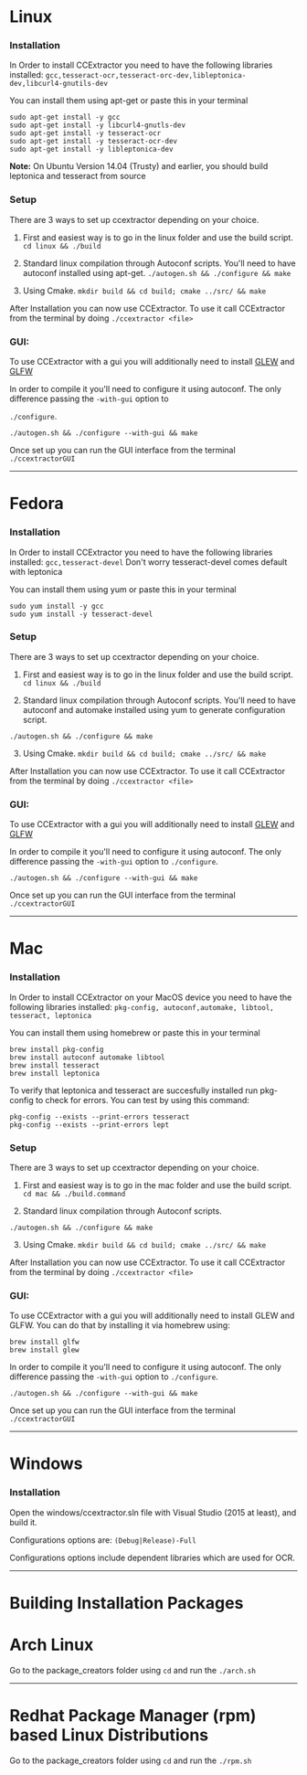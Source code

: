 # Linux

###  Installation

In Order to install CCExtractor you need to have the following libraries installed: `gcc,tesseract-ocr,tesseract-orc-dev,libleptonica-dev,libcurl4-gnutils-dev`

You can install them using apt-get or paste this in your terminal
```
sudo apt-get install -y gcc
sudo apt-get install -y libcurl4-gnutls-dev
sudo apt-get install -y tesseract-ocr
sudo apt-get install -y tesseract-ocr-dev
sudo apt-get install -y libleptonica-dev
```

**Note:** On Ubuntu Version 14.04 (Trusty) and earlier, you should build leptonica and tesseract from source 

### Setup

There are 3 ways to set up ccextractor depending on your choice.

1. First and easiest way is to go in the linux folder and use the build script. 
`cd linux && ./build`

2. Standard linux compilation through Autoconf scripts.
You'll need to have autoconf installed using apt-get.
`./autogen.sh && ./configure && make`

3. Using Cmake.
`mkdir build && cd build; cmake ../src/ && make`

After Installation you can now use CCExtractor. To use it call CCExtractor from the terminal by doing `./ccextractor <file>`

### GUI:

To use CCExtractor with a gui you will additionally need to install [GLEW](http://glew.sourceforge.net/build.html) and [GLFW](http://www.glfw.org/docs/latest/compile.html) 

In order to compile it you'll need to configure it using autoconf. The only difference passing the `-with-gui` option to 

`./configure`.

`./autogen.sh && ./configure --with-gui && make`

Once set up you can run the GUI interface from the terminal `./ccextractorGUI`


***

# Fedora

###  Installation

In Order to install CCExtractor you need to have the following libraries installed: `gcc,tesseract-devel` Don't worry tesseract-devel comes default with leptonica

You can install them using yum or paste this in your terminal
```
sudo yum install -y gcc
sudo yum install -y tesseract-devel
```
### Setup

There are 3 ways to set up ccextractor depending on your choice.

1. First and easiest way is to go in the linux folder and use the build script. 
`cd linux && ./build`

2. Standard linux compilation through Autoconf scripts.
You'll need to have autoconf and automake installed using yum to generate configuration script.

`./autogen.sh && ./configure && make`

3. Using Cmake.
`mkdir build && cd build; cmake ../src/ && make`

After Installation you can now use CCExtractor. To use it call CCExtractor from the terminal by doing `./ccextractor <file>`

### GUI:

To use CCExtractor with a gui you will additionally need to install [GLEW](http://glew.sourceforge.net/build.html) and [GLFW](http://www.glfw.org/docs/latest/compile.html) 

In order to compile it you'll need to configure it using autoconf. The only difference passing the `-with-gui` option to `./configure`.

`./autogen.sh && ./configure --with-gui && make`

Once set up you can run the GUI interface from the terminal `./ccextractorGUI`

***

# Mac

###  Installation

In Order to install CCExtractor on your MacOS device you need to have the following libraries installed: `pkg-config, autoconf,automake, libtool, tesseract, leptonica`

You can install them using homebrew or paste this in your terminal

```
brew install pkg-config
brew install autoconf automake libtool
brew install tesseract
brew install leptonica 
```

To verify that leptonica and tesseract are succesfully installed run pkg-config to check for errors. You can test by using this command:

```
pkg-config --exists --print-errors tesseract
pkg-config --exists --print-errors lept
```

### Setup

There are 3 ways to set up ccextractor depending on your choice.

1. First and easiest way is to go in the mac folder and use the build script. 
`cd mac && ./build.command`

2. Standard linux compilation through Autoconf scripts.

`./autogen.sh && ./configure && make`

3. Using Cmake.
`mkdir build && cd build; cmake ../src/ && make`

After Installation you can now use CCExtractor. To use it call CCExtractor from the terminal by doing `./ccextractor <file>`

### GUI:

To use CCExtractor with a gui you will additionally need to install GLEW and GLFW. You can do that by installing it via homebrew using:

```
brew install glfw
brew install glew
```

In order to compile it you'll need to configure it using autoconf. The only difference passing the `-with-gui` option to `./configure`.

`./autogen.sh && ./configure --with-gui && make`

Once set up you can run the GUI interface from the terminal `./ccextractorGUI`

***

# Windows

### Installation 

Open the windows/ccextractor.sln file with Visual Studio (2015 at least), and build it.

Configurations options are: `(Debug|Release)-Full` 

Configurations options include dependent libraries which are used for OCR.

***

# Building Installation Packages

# Arch Linux

Go to the package_creators folder using `cd` and run the `./arch.sh`

***

# Redhat Package Manager (rpm) based Linux Distributions

Go to the package_creators folder using `cd` and run the `./rpm.sh`















